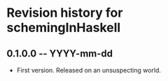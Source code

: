 # Revision history for schemingInHaskell

## 0.1.0.0 -- YYYY-mm-dd

* First version. Released on an unsuspecting world.
